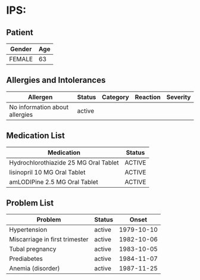 # IPS:

## Patient

|Gender|Age|
|---|---|
|FEMALE|63|

## Allergies and Intolerances

|Allergen|Status|Category|Reaction|Severity|
|---|---|---|---|---|
|No information about allergies|active||||

## Medication List

|Medication|Status|
|---|---|
|Hydrochlorothiazide 25 MG Oral Tablet|ACTIVE|
|lisinopril 10 MG Oral Tablet|ACTIVE|
|amLODIPine 2.5 MG Oral Tablet|ACTIVE|

## Problem List

|Problem|Status|Onset|
|---|---|---|
|Hypertension|active|1979-10-10|
|Miscarriage in first trimester|active|1982-10-06|
|Tubal pregnancy|active|1983-10-05|
|Prediabetes|active|1984-11-07|
|Anemia (disorder)|active|1987-11-25|
